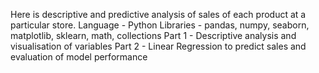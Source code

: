 Here is descriptive and predictive analysis of sales of each product at a particular store. 
Language - Python
Libraries - pandas, numpy, seaborn, matplotlib, sklearn, math, collections
Part 1 - Descriptive analysis and visualisation of variables 
Part 2 - Linear Regression to predict sales and evaluation of model performance
